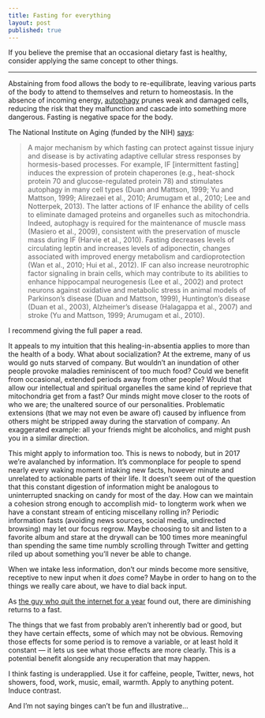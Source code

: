 ```yaml
---
title: Fasting for everything
layout: post
published: true
---
```


If you believe the premise that an occasional dietary fast is healthy, consider
applying the same concept to other things.

---

Abstaining from food allows the body to re-equilibrate, leaving various parts
of the body to attend to themselves and return to homeostasis. In the absence
of incoming energy,
[autophagy](https://www.ncbi.nlm.nih.gov/pmc/articles/PMC2990190/) prunes weak
and damaged cells, reducing the risk that they malfunction and cascade into
something more dangerous. Fasting is negative space for the body.

The National Institute on Aging (funded by the NIH)
[says](http://journals.sagepub.com/doi/pdf/10.2203/dose-response.14-028.Mattson):

> A major mechanism by which fasting can protect against tissue injury and
> disease is by activating adaptive cellular stress responses by hormesis-based
> processes. For example, IF [intermittent fasting] induces the expression of
> protein chaperones (e.g., heat-shock protein 70 and glucose-regulated protein
> 78) and stimulates autophagy in many cell types (Duan and Mattson, 1999; Yu
> and Mattson, 1999; Alirezaei et al., 2010; Arumugam et al., 2010; Lee and
> Notterpek, 2013). The latter actions of IF enhance the ability of cells to
> eliminate damaged proteins and organelles such as mitochondria. Indeed,
> autophagy is required for the maintenance of muscle mass (Masiero et al.,
> 2009), consistent with the preservation of muscle mass during IF (Harvie et
> al., 2010). Fasting decreases levels of circulating leptin and increases
> levels of adiponectin, changes associated with improved energy metabolism and
> cardioprotection (Wan et al., 2010; Hui et al., 2012). IF can also increase
> neurotrophic factor signaling in brain cells, which may contribute to its
> abilities to enhance hippocampal neurogenesis (Lee et al., 2002) and protect
> neurons against oxidative and metabolic stress in animal models of
> Parkinson’s disease (Duan and Mattson, 1999), Huntington’s disease (Duan et
> al., 2003), Alzheimer’s disease (Halagappa et al., 2007) and stroke (Yu and
> Mattson, 1999; Arumugam et al., 2010). 

I recommend giving the full paper a read.

It appeals to my intuition that this healing-in-absentia applies to more than
the health of a body. What about socialization? At the extreme, many of us
would go nuts starved of company. But wouldn’t an inundation of other people
provoke maladies reminiscent of too much food? Could we benefit from
occasional, extended periods away from other people? Would that allow our
intellectual and spiritual organelles the same kind of reprieve that
mitochondria get from a fast? Our minds might move closer to the roots of who
we are; the unaltered source of our personalities. Problematic extensions (that
we may not even be aware of) caused by influence from others might be stripped
away during the starvation of company. An exaggerated example: all your friends
might be alcoholics, and might push you in a similar direction.

This might apply to information too. This is news to nobody, but in 2017 we’re
avalanched by information. It’s commonplace for people to spend nearly every
waking moment intaking new facts, however minute and unrelated to actionable
parts of their life. It doesn’t seem out of the question that this constant
digestion of information might be analogous to uninterrupted snacking on candy
for most of the day. How can we maintain a cohesion strong enough to accomplish
mid- to longterm work when we have a constant stream of enticing miscellany
rolling in? Periodic information fasts (avoiding news sources, social media,
undirected browsing) may let our focus regrow. Maybe choosing to sit and listen
to a favorite album and stare at the drywall can be 100 times more meaningful
than spending the same time numbly scrolling through Twitter and getting riled
up about something you’ll never be able to change.

When we intake less information, don’t our minds become more sensitive,
receptive to new input when it *does* come? Maybe in order to hang on to the
things we really care about, we have to dial back input.

As [the guy who quit the internet for a
year](http://www.readability.com/articles/xyw9zya6) found out, there are
diminishing returns to a fast.

The things that we fast from probably aren’t inherently bad or good, but they
have certain effects, some of which may not be obvious. Removing those effects
for some period is to remove a variable, or at least hold it constant — it lets
us see what those effects are more clearly. This is a potential benefit
alongside any recuperation that may happen.

I think fasting is underapplied. Use it for caffeine, people, Twitter,
news, hot showers, food, work, music, email, warmth. Apply to anything potent.
Induce contrast.

And I’m not saying binges can’t be fun and illustrative...
